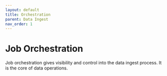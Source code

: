 ```yaml
---
layout: default
title: Orchestration
parent: Data Ingest
nav_order: 1
---
```


# Job Orchestration

Job orchestration gives visibility and control into the data ingest process. It is the core of data operations.